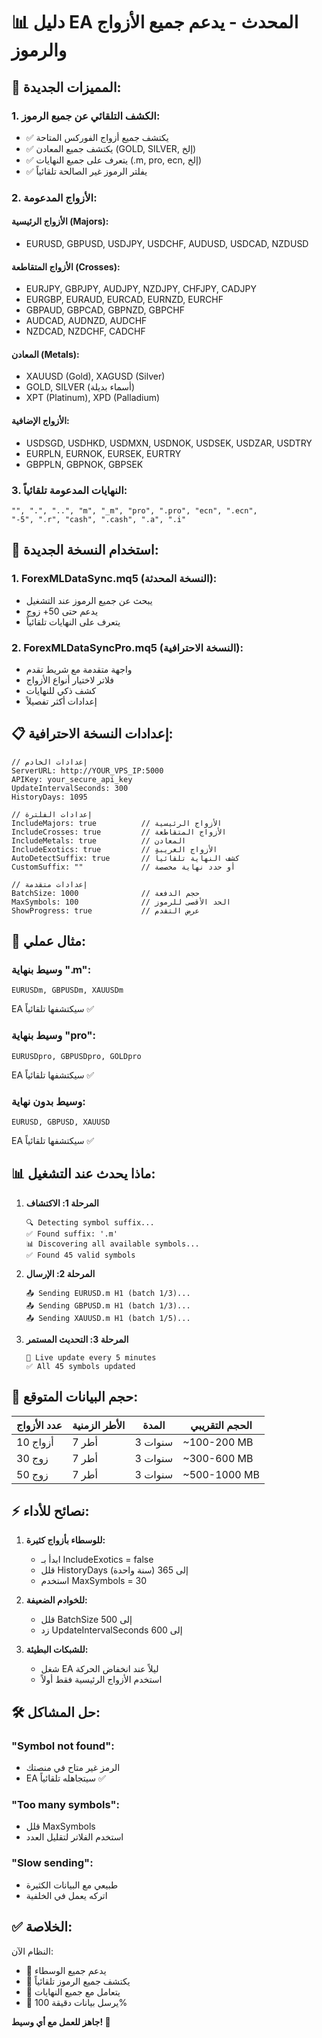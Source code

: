 # 📊 دليل EA المحدث - يدعم جميع الأزواج والرموز

## 🚀 المميزات الجديدة:

### 1. **الكشف التلقائي عن جميع الرموز:**
- ✅ يكتشف جميع أزواج الفوركس المتاحة
- ✅ يكتشف جميع المعادن (GOLD, SILVER, إلخ)
- ✅ يتعرف على جميع النهايات (.m, pro, ecn, إلخ)
- ✅ يفلتر الرموز غير الصالحة تلقائياً

### 2. **الأزواج المدعومة:**

#### الأزواج الرئيسية (Majors):
- EURUSD, GBPUSD, USDJPY, USDCHF, AUDUSD, USDCAD, NZDUSD

#### الأزواج المتقاطعة (Crosses):
- EURJPY, GBPJPY, AUDJPY, NZDJPY, CHFJPY, CADJPY
- EURGBP, EURAUD, EURCAD, EURNZD, EURCHF
- GBPAUD, GBPCAD, GBPNZD, GBPCHF
- AUDCAD, AUDNZD, AUDCHF
- NZDCAD, NZDCHF, CADCHF

#### المعادن (Metals):
- XAUUSD (Gold), XAGUSD (Silver)
- GOLD, SILVER (أسماء بديلة)
- XPT (Platinum), XPD (Palladium)

#### الأزواج الإضافية:
- USDSGD, USDHKD, USDMXN, USDNOK, USDSEK, USDZAR, USDTRY
- EURPLN, EURNOK, EURSEK, EURTRY
- GBPPLN, GBPNOK, GBPSEK

### 3. **النهايات المدعومة تلقائياً:**
```
"", ".", "..", "m", "_m", "pro", ".pro", "ecn", ".ecn", 
"-5", ".r", "cash", ".cash", ".a", ".i"
```

## 🔧 استخدام النسخة الجديدة:

### 1. **ForexMLDataSync.mq5** (النسخة المحدثة):
- يبحث عن جميع الرموز عند التشغيل
- يدعم حتى 50+ زوج
- يتعرف على النهايات تلقائياً

### 2. **ForexMLDataSyncPro.mq5** (النسخة الاحترافية):
- واجهة متقدمة مع شريط تقدم
- فلاتر لاختيار أنواع الأزواج
- كشف ذكي للنهايات
- إعدادات أكثر تفصيلاً

## 📋 إعدادات النسخة الاحترافية:

```
// إعدادات الخادم
ServerURL: http://YOUR_VPS_IP:5000
APIKey: your_secure_api_key
UpdateIntervalSeconds: 300
HistoryDays: 1095

// إعدادات الفلترة
IncludeMajors: true          // الأزواج الرئيسية
IncludeCrosses: true         // الأزواج المتقاطعة
IncludeMetals: true          // المعادن
IncludeExotics: true         // الأزواج الغريبة
AutoDetectSuffix: true       // كشف النهاية تلقائياً
CustomSuffix: ""             // أو حدد نهاية مخصصة

// إعدادات متقدمة
BatchSize: 1000              // حجم الدفعة
MaxSymbols: 100              // الحد الأقصى للرموز
ShowProgress: true           // عرض التقدم
```

## 🎯 مثال عملي:

### وسيط بنهاية ".m":
```
EURUSDm, GBPUSDm, XAUUSDm
```
EA سيكتشفها تلقائياً ✅

### وسيط بنهاية "pro":
```
EURUSDpro, GBPUSDpro, GOLDpro
```
EA سيكتشفها تلقائياً ✅

### وسيط بدون نهاية:
```
EURUSD, GBPUSD, XAUUSD
```
EA سيكتشفها تلقائياً ✅

## 📊 ماذا يحدث عند التشغيل:

1. **المرحلة 1: الاكتشاف**
   ```
   🔍 Detecting symbol suffix...
   ✅ Found suffix: '.m'
   📊 Discovering all available symbols...
   ✅ Found 45 valid symbols
   ```

2. **المرحلة 2: الإرسال**
   ```
   📤 Sending EURUSD.m H1 (batch 1/3)...
   📤 Sending GBPUSD.m H1 (batch 1/3)...
   📤 Sending XAUUSD.m H1 (batch 1/5)...
   ```

3. **المرحلة 3: التحديث المستمر**
   ```
   🔄 Live update every 5 minutes
   ✅ All 45 symbols updated
   ```

## 💾 حجم البيانات المتوقع:

| عدد الأزواج | الأطر الزمنية | المدة | الحجم التقريبي |
|------------|---------------|-------|-----------------|
| 10 أزواج | 7 أطر | 3 سنوات | ~100-200 MB |
| 30 زوج | 7 أطر | 3 سنوات | ~300-600 MB |
| 50 زوج | 7 أطر | 3 سنوات | ~500-1000 MB |

## ⚡ نصائح للأداء:

1. **للوسطاء بأزواج كثيرة:**
   - ابدأ بـ IncludeExotics = false
   - قلل HistoryDays إلى 365 (سنة واحدة)
   - استخدم MaxSymbols = 30

2. **للخوادم الضعيفة:**
   - قلل BatchSize إلى 500
   - زد UpdateIntervalSeconds إلى 600

3. **للشبكات البطيئة:**
   - شغل EA ليلاً عند انخفاض الحركة
   - استخدم الأزواج الرئيسية فقط أولاً

## 🛠️ حل المشاكل:

### "Symbol not found":
- الرمز غير متاح في منصتك
- EA سيتجاهله تلقائياً ✅

### "Too many symbols":
- قلل MaxSymbols
- استخدم الفلاتر لتقليل العدد

### "Slow sending":
- طبيعي مع البيانات الكثيرة
- اتركه يعمل في الخلفية

## ✅ الخلاصة:

النظام الآن:
- 🎯 يدعم جميع الوسطاء
- 🎯 يكتشف جميع الرموز تلقائياً
- 🎯 يتعامل مع جميع النهايات
- 🎯 يرسل بيانات دقيقة 100%

**جاهز للعمل مع أي وسيط! 🚀**